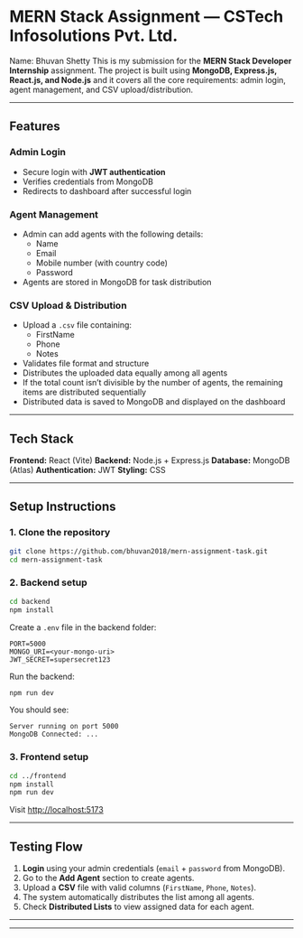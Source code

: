 # MERN Stack Assignment — CSTech Infosolutions Pvt. Ltd.
Name: Bhuvan Shetty
This is my submission for the **MERN Stack Developer Internship** assignment.
The project is built using **MongoDB, Express.js, React.js, and Node.js** and it covers all the core requirements: admin login, agent management, and CSV upload/distribution.

---

## Features

### Admin Login

* Secure login with **JWT authentication**
* Verifies credentials from MongoDB
* Redirects to dashboard after successful login

### Agent Management

* Admin can add agents with the following details:
  * Name
  * Email
  * Mobile number (with country code)
  * Password
* Agents are stored in MongoDB for task distribution

### CSV Upload & Distribution

* Upload a `.csv` file containing:
  * FirstName
  * Phone
  * Notes
* Validates file format and structure
* Distributes the uploaded data equally among all agents
* If the total count isn’t divisible by the number of agents, the remaining items are distributed sequentially
* Distributed data is saved to MongoDB and displayed on the dashboard

---

## Tech Stack

**Frontend:** React (Vite)
**Backend:** Node.js + Express.js
**Database:** MongoDB (Atlas)
**Authentication:** JWT
**Styling:** CSS

---

## Setup Instructions

### 1. Clone the repository

```bash
git clone https://github.com/bhuvan2018/mern-assignment-task.git
cd mern-assignment-task
```

### 2. Backend setup

```bash
cd backend
npm install
```

Create a `.env` file in the backend folder:

```
PORT=5000
MONGO_URI=<your-mongo-uri>
JWT_SECRET=supersecret123
```

Run the backend:

```bash
npm run dev
```

You should see:

```
Server running on port 5000
MongoDB Connected: ...
```

### 3. Frontend setup

```bash
cd ../frontend
npm install
npm run dev
```

Visit [http://localhost:5173](http://localhost:5173)

---

## Testing Flow

1. **Login** using your admin credentials (`email` + `password` from MongoDB).
2. Go to the **Add Agent** section to create agents.
3. Upload a **CSV** file with valid columns (`FirstName`, `Phone`, `Notes`).
4. The system automatically distributes the list among all agents.
5. Check **Distributed Lists** to view assigned data for each agent.

---
---
